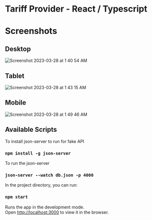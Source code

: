 # Tariff Provider - React  /  Typescript


# Screenshots



## Desktop

![Screenshot 2023-03-28 at 1 40 54 AM](https://user-images.githubusercontent.com/2153396/228090882-df5a851d-1466-49c3-91d4-10f6c9e15e72.png)

## Tablet

![Screenshot 2023-03-28 at 1 43 15 AM](https://user-images.githubusercontent.com/2153396/228091165-fd420001-a8a5-4bb1-a97e-eff7c3a6dc99.png)

## Mobile

![Screenshot 2023-03-28 at 1 49 46 AM](https://user-images.githubusercontent.com/2153396/228091858-186a9659-89ad-4c10-a919-b1eeca21f2ad.png)





## Available Scripts


  To install json-server to run for fake API
  ### `npm install -g json-server`  


 To run the json-server
  ### `json-server --watch db.json -p 4000` 


  In the project directory, you can run:
   ### `npm start`



Runs the app in the development mode.\
Open [http://localhost:3000](http://localhost:3000) to view it in the browser.

